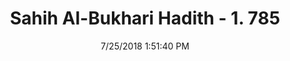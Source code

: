 ---
title        : "Sahih Al-Bukhari Hadith - 1. 785"
date         : 7/25/2018 1:51:40 PM
draft        : false
type         : "hadith"
layout       : "hadith"
BookCode     : "SHB"
VolumeNumber : "1"
HadithNumber : "785"
categories  :  ["Prayer Characteristics-Not putting forearms on ground while prostrating"]
tags  :  ["Anas bin Malik"]
---